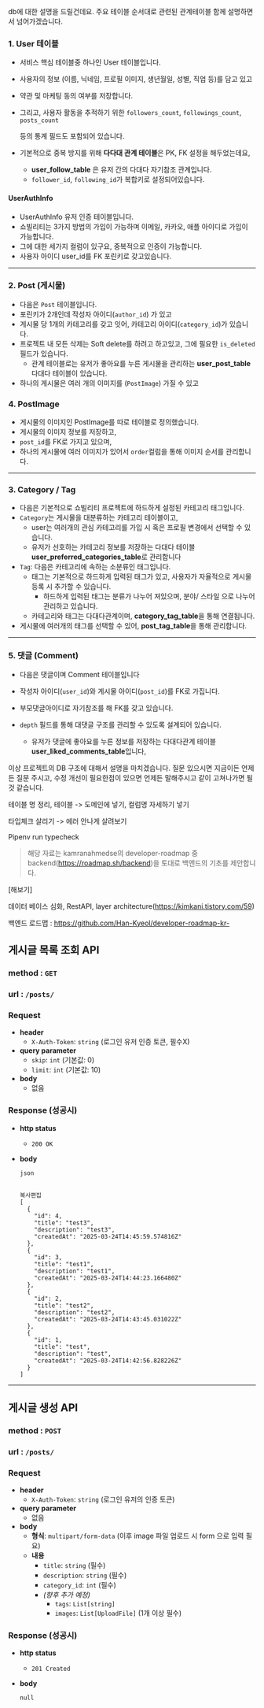 

db에 대한 설명을 드릴건데요. 주요 테이블 순서대로 관련된 관계테이블 함께 설명하면서 넘어가겠습니다.



### 1. **User 테이블**

- 서비스 핵심 테이블중 하나인 User 테이블입니다.

- 사용자의 정보 (이름, 닉네임, 프로필 이미지, 생년월일, 성별, 직업 등)를 담고 있고

- 약관 및 마케팅 동의 여부를 저장합니다.

- 그리고, 사용자 활동을 추적하기 위한 `followers_count`, `followings_count`, `posts_count` 

  등의 통계 필드도 포함되어 있습니다. 

- 기본적으로 중복 방지를 위해 **다다대 관계 테이블**은 PK, FK 설정을 해두었는데요,

  - **user_follow_table** 은 유저 간의 다대다 자기참조 관계입니다.
  - `follower_id`, `following_id`가 복합키로 설정되어있습니다.



#### UserAuthInfo

- UserAuthInfo 유저 인증 테이블입니다.
- 쇼빌리티는 3가지 방법의 가입이 가능하며 이메일, 카카오, 애플 아이디로 가입이 가능합니다.
- 그에 대한 세가지 컬럼이 있구요, 중복적으로 인증이 가능합니다.
- 사용자 아이디 user_id를 FK 포린키로 갖고있습니다.

------

### 2. **Post (게시물)**

- 다음은 `Post` 테이블입니다. 
- 포린키가 2개인데 작성자 아이디(`author_id`) 가 있고
- 게시물 당 1개의 카테고리를 갖고 잇어, 카테고리 아이디(`category_id`)가 있습니다.
- 프로젝트 내 모든 삭제는 Soft delete를 하려고 하고있고, 그에 필요한 `is_deleted` 필드가 있습니다.
  - 관계 테이블로는 유저가 좋아요를 누른 게시물을 관리하는 **user_post_table** 다대다 테이블이 있습니다.
- 하나의 게시물은 여러 개의 이미지를 (`PostImage`) 가질 수 있고

### 4. **PostImage**

- 게시물의 이미지인 PostImage를 따로 테이블로 정의했습니다. 
- 게시물의 이미지 정보를 저장하고,
- `post_id`를 FK로 가지고 있으며,
- 하나의 게시물에 여러 이미지가 있어서 `order`컬럼을 통해 이미지 순서를 관리합니다.

------

### 3. **Category / Tag**

- 다음은 기본적으로 쇼빌리티 프로젝트에 하드하게 설정된 카테고리 태그입니다.
- `Category`는 게시물을 대분류하는 카테고리 테이블이고,
  - user는 여러개의 관심 카테고리를 가입 시 혹은 프로필 변경에서 선택할 수 있습니다.
  - 유저가 선호하는 카테고리 정보를 저장하는 다대다 테이블 **user_preferred_categories_table**로 관리합니다
- `Tag`: 다음은 카테고리에 속하는 소분류인  태그입니다.
  - 태그는 기본적으로 하드하게 입력된 태그가 있고, 사용자가 자율적으로 게시물 등록 시 추가할 수 있습니다.
    - 하드하게 입력된 태그는 분류가 나누어 져있으며, 분야/ 스타일 으로 나누어 관리하고 있습니다.
  - 카테고리와 태그는 다대다관계이며,  **category_tag_table**을 통해 연결됩니다.
- 게시물에 여러개의 태그를 선택할 수 있어, **post_tag_table**을 통해 관리합니다.

------

### 5. **댓글 (Comment)**

- 다음은  댓글이며 Comment 테이블입니다

-  작성자 아이디(`user_id`)와 게시물 아이디(`post_id`)를 FK로 가집니다.

- 부모댓글아이디로 자기참조를 해 FK를 갖고 있습니다.

- `depth` 필드를 통해 대댓글 구조를 관리할 수 있도록 설계되어 있습니다.

  - 유저가 댓글에 좋아요를 누른 정보를 저장하는 다대다관계 테이블 **user_liked_comments_table**입니다,

  

이상 프로젝트의 DB 구조에 대해서 설명을 마치겠습니다. 질문 있으시면 지금이든 언제든 질문 주시고, 수정 개선이 필요한점이 있으면 언제든 말해주시고 같이 고쳐나가면 될 것 같습니다.



테이블 명 정리, 테이블 -> 도메인에 넣기, 컬럼명 자세하기 넣기

타입체크 살리기 -> 에러 안나게 살려보기

Pipenv run typecheck

> 해당 자료는 kamranahmedse의 developer-roadmap 중 backend(https://roadmap.sh/backend)을 토대로 백엔드의 기초를 제안합니다.

[해보기]

데이터 베이스 심화, RestAPI, layer architecture(https://kimkani.tistory.com/59)

백엔드 로드맵 : https://github.com/Han-Kyeol/developer-roadmap-kr-





## 게시글 목록 조회 API

### method : `GET`

### url : `/posts/`

### Request

- **header**
  - `X-Auth-Token`: `string` (로그인 유저 인증 토큰, 필수X)
- **query parameter**
  - `skip`: `int` (기본값: 0)
  - `limit`: `int` (기본값: 10)
- **body**
  - 없음

### Response (성공시)

- **http status**

  - `200 OK`

- **body**

  ```
  json
  
  
  복사편집
  [
    {
      "id": 4,
      "title": "test3",
      "description": "test3",
      "createdAt": "2025-03-24T14:45:59.574816Z"
    },
    {
      "id": 3,
      "title": "test1",
      "description": "test1",
      "createdAt": "2025-03-24T14:44:23.166480Z"
    },
    {
      "id": 2,
      "title": "test2",
      "description": "test2",
      "createdAt": "2025-03-24T14:43:45.031022Z"
    },
    {
      "id": 1,
      "title": "test",
      "description": "test",
      "createdAt": "2025-03-24T14:42:56.828226Z"
    }
  ]
  ```

------

## 게시글 생성 API

### method : `POST`

### url : `/posts/`

### Request

- **header**
  - `X-Auth-Token`: `string` (로그인 유저의 인증 토큰)
- **query parameter**
  - 없음
- **body**
  - **형식**: `multipart/form-data` (이후 image 파일 업로드 시 form 으로 입력 필요)
  - **내용**
    - `title`: `string` (필수)
    - `description`: `string` (필수)
    - `category_id`: `int` (필수)
    - *(향후 추가 예정)*
      - `tags`: `List[string]`
      - `images`: `List[UploadFile]` (1개 이상 필수)

### Response (성공시)

- **http status**

  - `201 Created`

- **body**

  ```
  null
  ```



